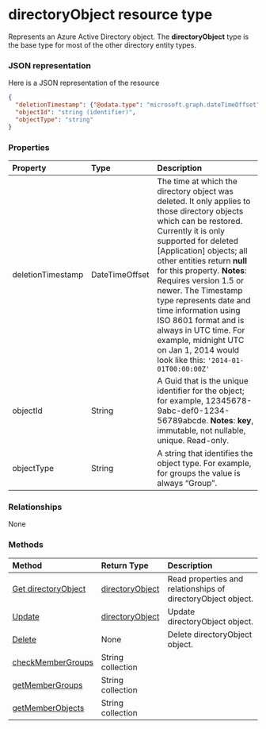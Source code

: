 # directoryObject resource type

Represents an Azure Active Directory object. The **directoryObject** type is the base type for most of the other directory entity types.


### JSON representation

Here is a JSON representation of the resource

<!-- {
  "blockType": "resource",
  "optionalProperties": [

  ],
  "@odata.type": "microsoft.graph.directoryobject"
}-->

```json
{
  "deletionTimestamp": {"@odata.type": "microsoft.graph.dateTimeOffset"},
  "objectId": "string (identifier)",
  "objectType": "string"
}

```
### Properties
| Property	   | Type	|Description|
|:---------------|:--------|:----------|
|deletionTimestamp|DateTimeOffset|The time at which the directory object was deleted. It only applies to those directory objects which can be restored. Currently it is only supported for deleted [Application] objects; all other entities return **null** for this property.                            **Notes**: Requires version 1.5 or newer.            The Timestamp type represents date and time information using ISO 8601 format and is always in UTC time. For example, midnight UTC on Jan 1, 2014 would look like this: `'2014-01-01T00:00:00Z'`|
|objectId|String|A Guid that is the unique identifier for the object; for example, 12345678-9abc-def0-1234-56789abcde.                            **Notes**: **key**, immutable, not nullable, unique.             Read-only.|
|objectType|String|A string that identifies the object type. For example, for groups the value is always “Group”.|

### Relationships
None


### Methods

| Method		   | Return Type	|Description|
|:---------------|:--------|:----------|
|[Get directoryObject](../api/directoryobject_get.md) | [directoryObject](directoryobject.md) |Read properties and relationships of directoryObject object.|
|[Update](../api/directoryobject_update.md) | [directoryObject](directoryobject.md)	|Update directoryObject object. |
|[Delete](../api/directoryobject_delete.md) | None |Delete directoryObject object. |
|[checkMemberGroups](../api/directoryobject_checkmembergroups.md)|String collection||
|[getMemberGroups](../api/directoryobject_getmembergroups.md)|String collection||
|[getMemberObjects](../api/directoryobject_getmemberobjects.md)|String collection||

<!-- uuid: 8fcb5dbc-d5aa-4681-8e31-b001d5168d79
2015-10-25 14:57:30 UTC -->
<!-- {
  "type": "#page.annotation",
  "description": "directoryObject resource",
  "keywords": "",
  "section": "documentation",
  "tocPath": ""
}-->